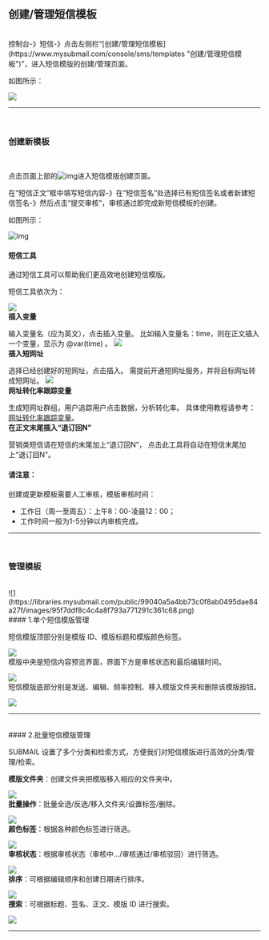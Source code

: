 ## 创建/管理短信模板

 <br>
 控制台-》短信-》点击左侧栏“[创建/管理短信模板](https://www.mysubmail.com/console/sms/templates "创建/管理短信模板")”，进入短信模版的创建/管理页面。

如图所示：

![](https://libraries.mysubmail.com/public/99040a5a4bb73c0f8ab0495dae84a27f/images/afdde89e79164e8a45f142797edc22ac.gif)

 

------

<br>

### **创建新模板**

<br>

点击页面上部的![img](https://libraries.mysubmail.com/public/99040a5a4bb73c0f8ab0495dae84a27f/images/71d818ed79006b4474cb3e741167a23f.png)进入短信模版创建页面。

在“短信正文”框中填写短信内容-》在“短信签名”处选择已有短信签名或者新建短信签名-》然后点击“提交审核”，审核通过即完成新短信模板的创建。

如图所示：

![img](https://libraries.mysubmail.com/public/99040a5a4bb73c0f8ab0495dae84a27f/images/125b8b0fdf6f37282f1306604b1edd66.gif)
<br>
#### 短信工具


通过短信工具可以帮助我们更高效地创建短信模版。

短信工具依次为：

[![](https://libraries.mysubmail.com/public/99040a5a4bb73c0f8ab0495dae84a27f/images/89121692f5bded47a487b12e95225413.gif)](https://libraries.mysubmail.com/public/99040a5a4bb73c0f8ab0495dae84a27f/images/89121692f5bded47a487b12e95225413.gif)
<br>
**插入变量**


输入变量名（应为英文），点击插入变量。
比如输入变量名：time，则在正文插入一个变量，显示为 @var(time) 。
[![](https://libraries.mysubmail.com/public/99040a5a4bb73c0f8ab0495dae84a27f/images/681f5afb922d9637a2fca3fc0f2930c3.png)](1)
<br>
**插入短网址**


选择已经创建好的短网址，点击插入。
需提前开通短网址服务，并将目标网址转成短网址。
[![](https://libraries.mysubmail.com/public/99040a5a4bb73c0f8ab0495dae84a27f/images/b32a99e26524172894e760e5cd9148a3.png)](1)
<br>
**网址转化率跟踪变量**


生成短网址群组，用户追踪用户点击数据，分析转化率。
具体使用教程请参考：[网址转化率跟踪变量](https://www.mysubmail.com/documents/GMJBT2 "网址转化率跟踪变量")。
<br>
**在正文末尾插入“退订回N”**


营销类短信请在短信的末尾加上“退订回N”，
点击此工具将自动在短信末尾加上“退订回N”。
<br>
#### 请注意：


创建或更新模板需要人工审核，模板审核时间：

* 工作日（周一至周五）：上午8：00-凌晨12：00；
* 工作时间一般为1-5分钟以内审核完成。

------

 <br>

### **管理模板**

<br>
![](https://libraries.mysubmail.com/public/99040a5a4bb73c0f8ab0495dae84a27f/images/95f7ddf8c4c4a8f793a771291c361c68.png)
<br>
#### 1.单个短信模版管理


短信模版顶部分别是模版 ID、模版标题和模版颜色标签。

![](https://libraries.mysubmail.com/public/99040a5a4bb73c0f8ab0495dae84a27f/images/9df146596e5e4a5b7e89d2b176db2d4c.gif)
<br>
模版中央是短信内容预览界面，界面下方是审核状态和最后编辑时间。

![](https://libraries.mysubmail.com/public/99040a5a4bb73c0f8ab0495dae84a27f/images/9c09cc8fc6a209d38a587001759209ed.png)
<br>
短信模版底部分别是发送、编辑、频率控制、移入模版文件夹和删除该模版按钮。

![](https://libraries.mysubmail.com/public/99040a5a4bb73c0f8ab0495dae84a27f/images/793cef98ae54c93436a20474d21eb44e.gif)
<br>

------
<br>
#### 2.批量短信模版管理


SUBMAIL 设置了多个分类和检索方式，方便我们对短信模版进行高效的分类/管理/检索。
<br>

**模版文件夹**：创建文件夹把模版移入相应的文件夹中。


![](https://libraries.mysubmail.com/public/99040a5a4bb73c0f8ab0495dae84a27f/images/e349dba786c83f3e39bbcdc3e3263d4d.gif)
<br>
**批量操作**：批量全选/反选/移入文件夹/设置标签/删除。


![](https://libraries.mysubmail.com/public/99040a5a4bb73c0f8ab0495dae84a27f/images/ffd0419e816f3d1fdcc64591f704176d.gif)
<br>
**颜色标签**：根据各种颜色标签进行筛选。


![](https://libraries.mysubmail.com/public/99040a5a4bb73c0f8ab0495dae84a27f/images/6bd574b8e61957e66a3994068784b38c.gif)
<br>
**审核状态**：根据审核状态（审核中…/审核通过/审核驳回）进行筛选。


![](https://libraries.mysubmail.com/public/99040a5a4bb73c0f8ab0495dae84a27f/images/cbfa56177caa683bc3b66199fb181987.gif)
<br>
**排序**：可根据编辑顺序和创建日期进行排序。


![](https://libraries.mysubmail.com/public/99040a5a4bb73c0f8ab0495dae84a27f/images/4dec3df76d602fb47d0cb42116e7cb09.gif)
<br>
**搜索**：可根据标题、签名、正文、模版 ID 进行搜索。


![](https://libraries.mysubmail.com/public/99040a5a4bb73c0f8ab0495dae84a27f/images/21359d836a08c14b70e4a7d104b403fd.gif)

------